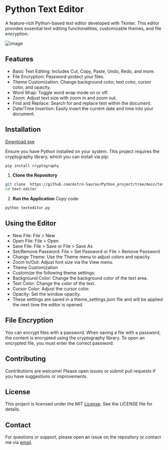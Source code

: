 # Python Text Editor

A feature-rich Python-based text editor developed with Tkinter. This editor provides essential text editing functionalities, customizable themes, and file encryption.

![image](https://github.com/user-attachments/assets/0769aac9-5b49-449f-bf60-72549fb9ade1)

## Features

-  Basic Text Editing: Includes Cut, Copy, Paste, Undo, Redo, and more.
-  File Encryption: Password-protect your files.
-  Theme Customization: Change background color, text color, cursor color, and opacity.
-  Word Wrap: Toggle word wrap mode on or off.
-  Zoom: Adjust text size with zoom in and zoom out.
-  Find and Replace: Search for and replace text within the document.
-  Date/Time Insertion: Easily insert the current date and time into your document.

## Installation
[Download exe](https://github.com/Astro-Saurav/Python_project/releases/tag/v0.1)

Ensure you have Python installed on your system. This project requires the cryptography library, which you can install via pip:

```bash 
pip install cryptography
```
1. **Clone the Repository**
```bash
git clone  https://github.com/Astro-Saurav/Python_project/tree/main/text-editor
cd text-editor
```
2. **Run the Application**
Copy code
```bash
python texteditor.py
```

## Using the Editor

-  New File: File > New
-  Open File: File > Open
-  Save File: File > Save or File > Save As
-  Set/Remove Password: File > Set Password or File > Remove Password
-  Change Theme: Use the Theme menu to adjust colors and opacity.
-  Zoom In/Out: Adjust font size via the View menu.
-  Theme Customization
-  Customize the following theme settings:
-  Background Color: Change the background color of the text area.
-  Text Color: Change the color of the text.
-  Cursor Color: Adjust the cursor color.
-  Opacity: Set the window opacity.
-  These settings are saved in a theme_settings.json file and will be applied the next time the editor is opened.

## File Encryption
You can encrypt files with a password. When saving a file with a password, the content is encrypted using the cryptography library. To open an encrypted file, you must enter the correct password.

## Contributing
Contributions are welcome! Please open issues or submit pull requests if you have suggestions or improvements.

## License
This project is licensed under the MIT [License](https://github.com/Astro-Saurav/Python_project/blob/bfa6151f1ee8ad34db80a5ef62855c0aa9c8f519/text-editor/License). See the LICENSE file for details.

## Contact
For questions or support, please open an issue on the repository or contact me via [email](0501saurav@gmail.com).
